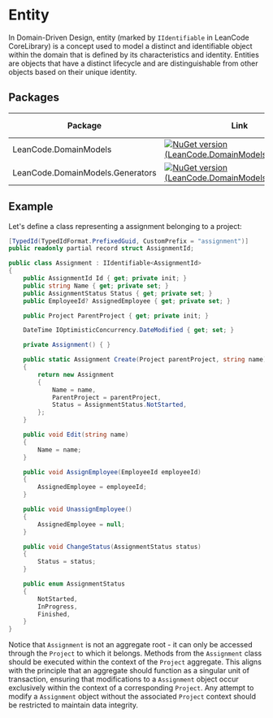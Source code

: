 # Entity

In Domain-Driven Design, entity (marked by `IIdentifiable` in LeanCode CoreLibrary) is a concept used to model a distinct and identifiable object within the domain that is defined by its characteristics and identity. Entities are objects that have a distinct lifecycle and are distinguishable from other objects based on their unique identity.

## Packages

| Package | Link | Application in section |
| --- | ----------- | ----------- |
| LeanCode.DomainModels | [![NuGet version (LeanCode.DomainModels)](https://img.shields.io/nuget/vpre/LeanCode.DomainModels.svg?style=flat-square&logo=nuget)](https://www.nuget.org/packages/LeanCode.DomainModels) | `IIdentifiable` |
| LeanCode.DomainModels.Generators | [![NuGet version (LeanCode.DomainModels.Generators)](https://img.shields.io/nuget/vpre/LeanCode.DomainModels.Generators.svg?style=flat-square&logo=nuget)](https://www.nuget.org/packages/LeanCode.DomainModels.Generators) | Ids |

## Example

Let's define a class representing a assignment belonging to a project:

```csharp
[TypedId(TypedIdFormat.PrefixedGuid, CustomPrefix = "assignment")]
public readonly partial record struct AssignmentId;

public class Assignment : IIdentifiable<AssignmentId>
{
    public AssignmentId Id { get; private init; }
    public string Name { get; private set; }
    public AssignmentStatus Status { get; private set; }
    public EmployeeId? AssignedEmployee { get; private set; }

    public Project ParentProject { get; private init; }

    DateTime IOptimisticConcurrency.DateModified { get; set; }

    private Assignment() { }

    public static Assignment Create(Project parentProject, string name)
    {
        return new Assignment
        {
            Name = name,
            ParentProject = parentProject,
            Status = AssignmentStatus.NotStarted,
        };
    }

    public void Edit(string name)
    {
        Name = name;
    }

    public void AssignEmployee(EmployeeId employeeId)
    {
        AssignedEmployee = employeeId;
    }

    public void UnassignEmployee()
    {
        AssignedEmployee = null;
    }

    public void ChangeStatus(AssignmentStatus status)
    {
        Status = status;
    }

    public enum AssignmentStatus
    {
        NotStarted,
        InProgress,
        Finished,
    }
}
```

Notice that `Assignment` is not an aggregate root - it can only be accessed through the `Project` to which it belongs. Methods from the `Assignment` class should be executed within the context of the `Project` aggregate. This aligns with the principle that an aggregate should function as a singular unit of transaction, ensuring that modifications to a `Assignment` object occur exclusively within the context of a corresponding `Project`. Any attempt to modify a `Assignment` object without the associated `Project` context should be restricted to maintain data integrity.
